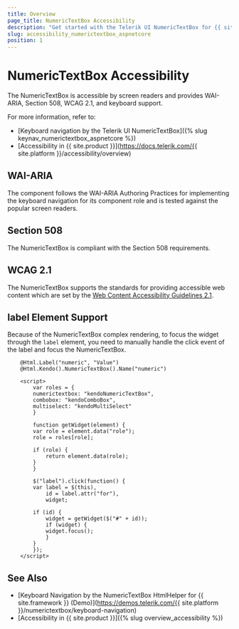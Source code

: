 ```yaml
---
title: Overview
page_title: NumericTextBox Accessibility
description: "Get started with the Telerik UI NumericTextBox for {{ site.framework }} and learn about its accessibility support for WAI-ARIA, Section 508, and WCAG 2.1."
slug: accessibility_numerictextbox_aspnetcore
position: 1
---
```


# NumericTextBox Accessibility

The NumericTextBox is accessible by screen readers and provides WAI-ARIA, Section 508, WCAG 2.1, and keyboard support.

For more information, refer to:
* [Keyboard navigation by the Telerik UI NumericTextBox]({% slug keynav_numerictextbox_aspnetcore %})
* [Accessibility in {{ site.product }}](https://docs.telerik.com/{{ site.platform }}/accessibility/overview)

## WAI-ARIA

The component follows the WAI-ARIA Authoring Practices for implementing the keyboard navigation for its component role and is tested against the popular screen readers.

## Section 508

The NumericTextBox is compliant with the Section 508 requirements.

## WCAG 2.1

The NumericTextBox supports the standards for providing accessible web content which are set by the [Web Content Accessibility Guidelines 2.1](https://www.w3.org/TR/WCAG/).

## label Element Support

Because of the NumericTextBox complex rendering, to focus the widget through the `label` element, you need to manually handle the click event of the label and focus the NumericTextBox.

```
    @Html.Label("numeric", "Value")
    @Html.Kendo().NumericTextBox().Name("numeric")

    <script>
        var roles = {
        numerictextbox: "kendoNumericTextBox",
        combobox: "kendoComboBox",
        multiselect: "kendoMultiSelect"
        }

        function getWidget(element) {
        var role = element.data("role");
        role = roles[role];

        if (role) {
            return element.data(role);
        }    
        }

        $("label").click(function() {
        var label = $(this),
            id = label.attr("for"),
            widget;

        if (id) {
            widget = getWidget($("#" + id));
            if (widget) {
            widget.focus();
            }
        }
        });
    </script>
```

## See Also

* [Keyboard Navigation by the NumericTextBox HtmlHelper for {{ site.framework }} (Demo)](https://demos.telerik.com/{{ site.platform }}/numerictextbox/keyboard-navigation)
* [Accessibility in {{ site.product }}]({% slug overview_accessibility %})
